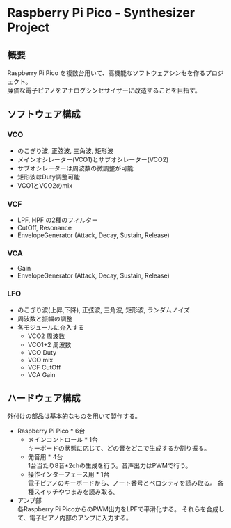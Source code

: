 # Raspberry Pi Pico - Synthesizer Project
## 概要
Raspberry Pi Pico を複数台用いて、高機能なソフトウェアシンセを作るプロジェクト。  
廉価な電子ピアノをアナログシンセサイザーに改造することを目指す。

## ソフトウェア構成
### VCO
- のこぎり波, 正弦波, 三角波, 矩形波
- メインオシレーター(VCO1)とサブオシレーター(VCO2)
- サブオシレーターは周波数の微調整が可能
- 矩形波はDuty調整可能
- VCO1とVCO2のmix
### VCF
- LPF, HPF の2種のフィルター
- CutOff, Resonance
- EnvelopeGenerator (Attack, Decay, Sustain, Release)
### VCA
- Gain
- EnvelopeGenerator (Attack, Decay, Sustain, Release)
### LFO
- のこぎり波(上昇,下降), 正弦波, 三角波, 矩形波, ランダムノイズ
- 周波数と振幅の調整
- 各モジュールに介入する
  - VCO2 周波数
  - VCO1+2 周波数
  - VCO Duty
  - VCO mix
  - VCF CutOff
  - VCA Gain

## ハードウェア構成
外付けの部品は基本的なものを用いて製作する。
- Raspberry Pi Pico * 6台
  - メインコントロール * 1台  
    キーボードの状態に応じて、どの音をどこで生成するか割り振る。
  - 発音用 * 4台  
    1台当たり8音*2chの生成を行う。音声出力はPWMで行う。
  - 操作インターフェース用 * 1台  
    電子ピアノのキーボードから、ノート番号とベロシティを読み取る。
    各種スイッチやつまみを読み取る。
- アンプ部  
  各Raspberry Pi PicoからのPWM出力をLPFで平滑化する。
  それらを合成して、電子ピアノ内部のアンプに入力する。
  
